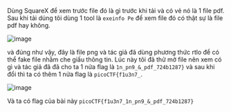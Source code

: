 Dùng SquareX để xem trước file đó là gì trước khi tải và có vẻ nó là 1 file pdf. Sau khi tải dúng tôi dùng 1 tool là `exeinfo Pe` để xem file đó có thật sự là file pdf hay không.
 
 ![image](https://github.com/daglongg/PicoCTF_2024/assets/138242812/701c0656-9af7-4fd7-b633-1d66a9e21699)

và đúng như vậy, đây là file png và tác giả đã dùng phương thức rtlo để có thể fake file nhằm che giấu thông tin. Lúc này tôi đã thử mở file nên xem có gì và tác giả đã đã cho ta 1 nửa flag là `1n_pn9_&_pdf_724b1287}` và sau khi đổi thì ta có thêm 1 nửa flag là `picoCTF{f1u3n7_`. 

![image](https://github.com/daglongg/PicoCTF_2024/assets/138242812/8ea9ceba-fa3a-4c3f-ae88-1e3ddc974e6b)

 Và ta có flag của bài này `picoCTF{f1u3n7_1n_pn9_&_pdf_724b1287}`


 

